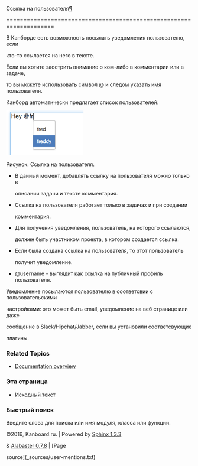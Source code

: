 Ссылка на пользователя[¶](#user-mentions "Ссылка на этот заголовок")

====================================================================



В Канборде есть возможность посылать уведомления пользователю, если

кто-то ссылается на него в тексте.



Если вы хотите заострить внимание о ком-либо в комментарии или в задаче,

то вы можете использовать символ @ и следом указать имя пользователя.

Канборд автоматически предлагает список пользователей:



![User Mention](_images/mention-autocomplete.png)



Рисунок. Ссылка на пользователя.



-   В данный момент, добавлять ссылку на пользователя можно только в

    описании задачи и тексте комментария.



-   Ссылка на пользователя работает только в задачах и при создании

    комментария.



-   Для получения уведомления, пользователь, на которого ссылаются,

    должен быть участником проекта, в котором создается ссылка.



-   Если была создана ссылка на пользователя, то этот пользователь

    получит уведомление.



-   @username - выглядит как ссылка на публичный профиль пользователя.



Уведомление посылаются пользователю в соответсвии с пользовательскими

настройками: это может быть email, уведомление на веб странице или даже

сообщение в Slack/Hipchat/Jabber, если вы установили соответсвующие

плагины.



### Related Topics



-   [Documentation overview](index.markdown)



### Эта страница



-   [Исходный текст](_sources/user-mentions.txt)



### Быстрый поиск



Введите слова для поиска или имя модуля, класса или функции.



©2016, Kanboard.ru. | Powered by [Sphinx 1.3.3](http://sphinx-doc.org/)

& [Alabaster 0.7.8](https://github.com/bitprophet/alabaster) | [Page

source](_sources/user-mentions.txt)

